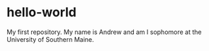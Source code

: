 # hello-world
My first repository.
My name is Andrew and am I sophomore at the University of Southern Maine.
